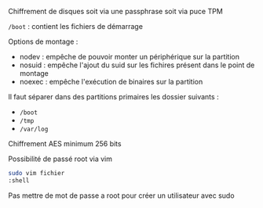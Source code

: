 Chiffrement de disques
soit via une passphrase
soit via puce TPM


`/boot` : contient les fichiers de démarrage

Options de montage :
- nodev : empêche de pouvoir monter un périphérique sur la partition
- nosuid : empêche l'ajout du suid sur les fichires présent dans le point de montage
- noexec : empêche l'exécution de binaires sur la partition


Il faut séparer dans des partitions primaires les dossier suivants :
- `/boot`
- `/tmp`
- `/var/log`

Chiffrement AES minimum 256 bits

Possibilité de passé root via vim
```bash
sudo vim fichier
:shell
```

Pas mettre de mot de passe a root pour créer un utilisateur avec sudo


